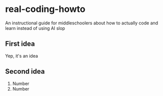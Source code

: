 # real-coding-howto

An instructional guide for middleschoolers about how to actually code and learn instead of using AI slop

## First idea

Yep, it's an idea

## Second idea

1. Number
2. Number